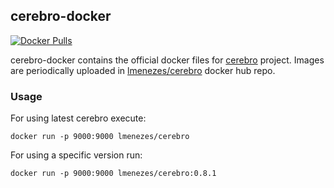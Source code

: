 cerebro-docker
--------------

[![Docker Pulls](https://img.shields.io/docker/pulls/lmenezes/cerebro.svg)](https://hub.docker.com/r/lmenezes/cerebro)


cerebro-docker contains the official docker files for [cerebro](https://github.com/lmenezes/cerebro) project.
Images are periodically uploaded in [lmenezes/cerebro](https://hub.docker.com/r/lmenezes/cerebro/) docker hub repo.

### Usage

For using latest cerebro execute:

```
docker run -p 9000:9000 lmenezes/cerebro
```

For using a specific version run:

```
docker run -p 9000:9000 lmenezes/cerebro:0.8.1
```
